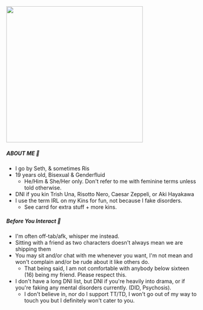 
<img src="https://i.pinimg.com/originals/3a/d9/94/3ad99465e6e8bc4bfe63b7787a9c7509.gif" width="360">


##### ABOUT ME 🎀
  * I go by Seth, & sometimes Ris
* 19 years old, Bisexual & Genderfluid
  * He/Him & She/Her only. Don't refer to me with feminine terms unless told otherwise.
* DNI if you kin Trish Una, Risotto Nero, Caesar Zeppeli, or Aki Hayakawa 
* I use the term IRL on my Kins for fun, not because I fake disorders.
   * See carrd for extra stuff + more kins.

##### Before You Interact 🍭 
  * I'm often off-tab/afk, whisper me instead.
* Sitting with a friend as two characters doesn't always mean we are shipping them
* You may sit and/or chat with me whenever you want, I'm not mean and won't complain and/or be rude about it like others do.
  * That being said, I am not comfortable with anybody below sixteen (16) being my friend. Please respect this.
* I don't have a long DNI list, but DNI if you're heavily into drama, or if you're faking any mental disorders currently. (DID, Psychosis).
    * I don't believe in, nor do I support TT/TD, I won't go out of my way to touch you but I definitely won't cater to you. 
    
